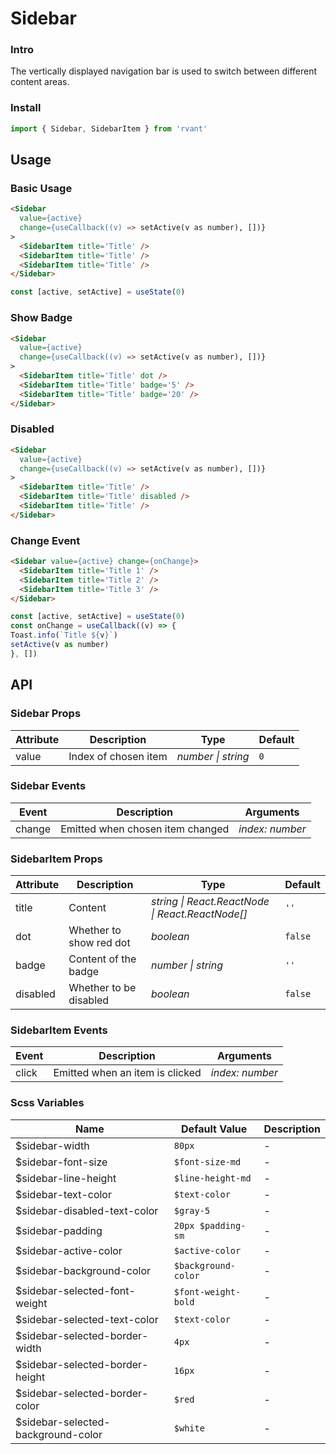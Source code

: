 # Sidebar

### Intro

The vertically displayed navigation bar is used to switch between different content areas.

### Install

```js
import { Sidebar, SidebarItem } from 'rvant'
```

## Usage

### Basic Usage

```html
<Sidebar
  value={active}
  change={useCallback((v) => setActive(v as number), [])}
>
  <SidebarItem title='Title' />
  <SidebarItem title='Title' />
  <SidebarItem title='Title' />
</Sidebar>
```

```js
const [active, setActive] = useState(0)
```

### Show Badge

```html
<Sidebar
  value={active}
  change={useCallback((v) => setActive(v as number), [])}
>
  <SidebarItem title='Title' dot />
  <SidebarItem title='Title' badge='5' />
  <SidebarItem title='Title' badge='20' />
</Sidebar>
```

### Disabled

```html
<Sidebar
  value={active}
  change={useCallback((v) => setActive(v as number), [])}
>
  <SidebarItem title='Title' />
  <SidebarItem title='Title' disabled />
  <SidebarItem title='Title' />
</Sidebar>
```

### Change Event

```html
<Sidebar value={active} change={onChange}>
  <SidebarItem title='Title 1' />
  <SidebarItem title='Title 2' />
  <SidebarItem title='Title 3' />
</Sidebar>
```

```js
const [active, setActive] = useState(0)
const onChange = useCallback((v) => {
Toast.info(`Title ${v}`)
setActive(v as number)
}, [])
```

## API

### Sidebar Props

| Attribute | Description          | Type               | Default |
| --------- | -------------------- | ------------------ | ------- |
| value   | Index of chosen item | _number \| string_ | `0`     |

### Sidebar Events

| Event  | Description                      | Arguments       |
| ------ | -------------------------------- | --------------- |
| change | Emitted when chosen item changed | _index: number_ |

### SidebarItem Props

| Attribute | Description | Type | Default |
| --- | --- | --- | --- |
| title | Content | _string \| React.ReactNode \| React.ReactNode[]_ | `''` |
| dot | Whether to show red dot | _boolean_ | `false` |
| badge | Content of the badge | _number \| string_ | `''` |
| disabled | Whether to be disabled | _boolean_ | `false` |

### SidebarItem Events

| Event | Description                     | Arguments       |
| ----- | ------------------------------- | --------------- |
| click | Emitted when an item is clicked | _index: number_ |

### Scss Variables

| Name                               | Default Value       | Description |
| ---------------------------------- | ------------------- | ----------- |
| $sidebar-width                     | `80px`              | -           |
| $sidebar-font-size                 | `$font-size-md`     | -           |
| $sidebar-line-height               | `$line-height-md`   | -           |
| $sidebar-text-color                | `$text-color`       | -           |
| $sidebar-disabled-text-color       | `$gray-5`           | -           |
| $sidebar-padding                   | `20px $padding-sm`  | -           |
| $sidebar-active-color              | `$active-color`     | -           |
| $sidebar-background-color          | `$background-color` | -           |
| $sidebar-selected-font-weight      | `$font-weight-bold` | -           |
| $sidebar-selected-text-color       | `$text-color`       | -           |
| $sidebar-selected-border-width     | `4px`               | -           |
| $sidebar-selected-border-height    | `16px`              | -           |
| $sidebar-selected-border-color     | `$red`              | -           |
| $sidebar-selected-background-color | `$white`            | -           |

